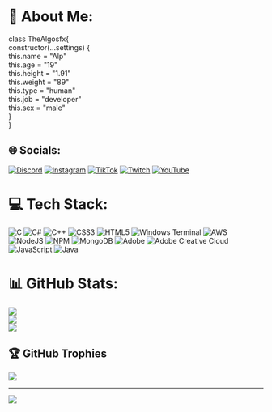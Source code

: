 # 💫 About Me:
class TheAlgosfx{<br>  constructor(...settings) {<br>    this.name = "Alp"<br>    this.age = "19"<br>    this.height = "1.91"<br>    this.weight = "89"<br>    this.type = "human"<br>    this.job = "developer"<br>    this.sex = "male"<br>  }<br>}<br>


## 🌐 Socials:
[![Discord](https://img.shields.io/badge/Discord-%237289DA.svg?logo=discord&logoColor=white)](https://discord.gg/thealgos.) [![Instagram](https://img.shields.io/badge/Instagram-%23E4405F.svg?logo=Instagram&logoColor=white)](https://instagram.com/_klc.48) [![TikTok](https://img.shields.io/badge/TikTok-%23000000.svg?logo=TikTok&logoColor=white)](https://tiktok.com/@TheAlgosfx) [![Twitch](https://img.shields.io/badge/Twitch-%239146FF.svg?logo=Twitch&logoColor=white)](https://twitch.tv/TheAlgosfx) [![YouTube](https://img.shields.io/badge/YouTube-%23FF0000.svg?logo=YouTube&logoColor=white)](https://youtube.com/@TheAlgosfx) 

# 💻 Tech Stack:
![C](https://img.shields.io/badge/c-%2300599C.svg?style=for-the-badge&logo=c&logoColor=white) ![C#](https://img.shields.io/badge/c%23-%23239120.svg?style=for-the-badge&logo=c-sharp&logoColor=white) ![C++](https://img.shields.io/badge/c++-%2300599C.svg?style=for-the-badge&logo=c%2B%2B&logoColor=white) ![CSS3](https://img.shields.io/badge/css3-%231572B6.svg?style=for-the-badge&logo=css3&logoColor=white) ![HTML5](https://img.shields.io/badge/html5-%23E34F26.svg?style=for-the-badge&logo=html5&logoColor=white) ![Windows Terminal](https://img.shields.io/badge/Windows%20Terminal-%234D4D4D.svg?style=for-the-badge&logo=windows-terminal&logoColor=white) ![AWS](https://img.shields.io/badge/AWS-%23FF9900.svg?style=for-the-badge&logo=amazon-aws&logoColor=white) ![NodeJS](https://img.shields.io/badge/node.js-6DA55F?style=for-the-badge&logo=node.js&logoColor=white) ![NPM](https://img.shields.io/badge/NPM-%23CB3837.svg?style=for-the-badge&logo=npm&logoColor=white) ![MongoDB](https://img.shields.io/badge/MongoDB-%234ea94b.svg?style=for-the-badge&logo=mongodb&logoColor=white) ![Adobe](https://img.shields.io/badge/adobe-%23FF0000.svg?style=for-the-badge&logo=adobe&logoColor=white) ![Adobe Creative Cloud](https://img.shields.io/badge/Adobe%20Creative%20Cloud-DA1F26.svg?style=for-the-badge&logo=Adobe%20Creative%20Cloud&logoColor=white) ![JavaScript](https://img.shields.io/badge/javascript-%23323330.svg?style=for-the-badge&logo=javascript&logoColor=%23F7DF1E) ![Java](https://img.shields.io/badge/java-%23ED8B00.svg?style=for-the-badge&logo=openjdk&logoColor=white)
# 📊 GitHub Stats:
![](https://github-readme-stats.vercel.app/api?username=TheWexi&theme=dark&hide_border=false&include_all_commits=false&count_private=false)<br/>
![](https://github-readme-streak-stats.herokuapp.com/?user=TheWexi&theme=dark&hide_border=false)<br/>
![](https://github-readme-stats.vercel.app/api/top-langs/?username=TheWexi&theme=dark&hide_border=false&include_all_commits=false&count_private=false&layout=compact)

## 🏆 GitHub Trophies
![](https://github-profile-trophy.vercel.app/?username=TheWexi&theme=radical&no-frame=false&no-bg=true&margin-w=4)

---
[![](https://visitcount.itsvg.in/api?id=TheWexi&icon=0&color=0)](https://visitcount.itsvg.in)

<!-- Proudly created with GPRM ( https://gprm.itsvg.in ) -->
